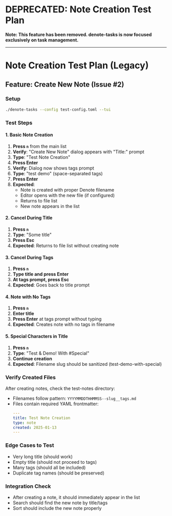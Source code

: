 # DEPRECATED: Note Creation Test Plan

**Note: This feature has been removed. denote-tasks is now focused exclusively on task management.**

---

# Note Creation Test Plan (Legacy)

## Feature: Create New Note (Issue #2)

### Setup
```bash
./denote-tasks --config test-config.toml --tui
```

### Test Steps

#### 1. Basic Note Creation
1. **Press `n`** from the main list
2. **Verify**: "Create New Note" dialog appears with "Title:" prompt
3. **Type**: "Test Note Creation"
4. **Press Enter**
5. **Verify**: Dialog now shows tags prompt
6. **Type**: "test demo"  (space-separated tags)
7. **Press Enter**
8. **Expected**:
   - Note is created with proper Denote filename
   - Editor opens with the new file (if configured)
   - Returns to file list
   - New note appears in the list

#### 2. Cancel During Title
1. **Press `n`**
2. **Type**: "Some title"
3. **Press Esc**
4. **Expected**: Returns to file list without creating note

#### 3. Cancel During Tags
1. **Press `n`**
2. **Type title and press Enter**
3. **At tags prompt, press Esc**
4. **Expected**: Goes back to title prompt

#### 4. Note with No Tags
1. **Press `n`**
2. **Enter title**
3. **Press Enter** at tags prompt without typing
4. **Expected**: Creates note with no tags in filename

#### 5. Special Characters in Title
1. **Press `n`**
2. **Type**: "Test & Demo! With #Special"
3. **Continue creation**
4. **Expected**: Filename slug should be sanitized (test-demo-with-special)

### Verify Created Files

After creating notes, check the test-notes directory:
- Filenames follow pattern: `YYYYMMDDTHHMMSS--slug__tags.md`
- Files contain required YAML frontmatter:
  ```yaml
  ---
  title: Test Note Creation
  type: note
  created: 2025-01-13
  ---
  ```

### Edge Cases to Test
- Very long title (should work)
- Empty title (should not proceed to tags)
- Many tags (should all be included)
- Duplicate tag names (should be preserved)

### Integration Check
- After creating a note, it should immediately appear in the list
- Search should find the new note by title/tags
- Sort should include the new note properly